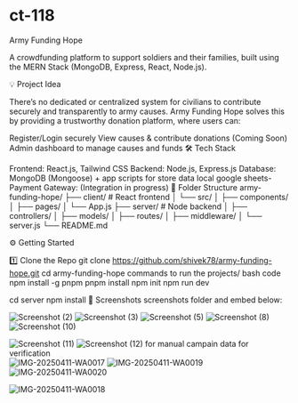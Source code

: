 # ct-118
Army Funding Hope

A crowdfunding platform to support soldiers and their families, built using the MERN Stack (MongoDB, Express, React, Node.js).

💡 Project Idea

There’s no dedicated or centralized system for civilians to contribute securely and transparently to army causes.
Army Funding Hope solves this by providing a trustworthy donation platform, where users can:

Register/Login securely
View causes & contribute donations
(Coming Soon) Admin dashboard to manage causes and funds
🛠️ Tech Stack

Frontend: React.js, Tailwind CSS
Backend: Node.js, Express.js
Database: MongoDB (Mongoose) + app scripts for store data local google sheets-
Payment Gateway: (Integration in progress)
📁 Folder Structure army-funding-hope/ ├── client/ # React frontend │ └── src/ │ ├── components/ │ ├── pages/ │ └── App.js ├── server/ # Node backend │ ├── controllers/ │ ├── models/ │ ├── routes/ │ ├── middleware/ │ └── server.js └── README.md

⚙️ Getting Started

1️⃣ Clone the Repo
git clone https://github.com/shivek78/army-funding-hope.git cd army-funding-hope
commands to run the projects/ bash code npm install -g pnpm pnpm install npm init npm run dev

cd server npm install
📸 Screenshots screenshots folder and embed below:



![Screenshot (2)](https://github.com/user-attachments/assets/3a5c7acc-978b-47b7-a460-2a74a0b9271d)
![Screenshot (3)](https://github.com/user-attachments/assets/3c670681-607e-41a2-92a7-13ea17a5d482)
![Screenshot (5)](https://github.com/user-attachments/assets/74e45291-b126-4c74-8b7e-15fd2f17b8c8)
![Screenshot (8)](https://github.com/user-attachments/assets/a9b5136c-920b-4faf-88eb-6f047e3f311c)
![Screenshot (10)](https://github.com/user-attachments/assets/4e446a3b-db00-4eca-b8d5-68e122d0ca6c)

![Screenshot (11)](https://github.com/user-attachments/assets/3f975331-0d0e-427d-9565-86df13072cab)
![Screenshot (12)](https://github.com/user-attachments/assets/e0f1e003-302f-4eae-b8dc-86e6b507138e)
 for manual campain data for verification  
![IMG-20250411-WA0017](https://github.com/user-attachments/assets/43409557-81f8-4ec1-9243-6a1bca1c0f84)
![IMG-20250411-WA0019](https://github.com/user-attachments/assets/e3605b30-a29b-4e5c-9800-9039f8af5202)![IMG-20250411-WA0020](https://github.com/user-attachments/assets/99fb5212-cec3-4dcf-b6a0-5971ac39b4b6)


![IMG-20250411-WA0018](https://github.com/user-attachments/assets/1bf0919a-b8be-48be-843a-326ee059d61d)
